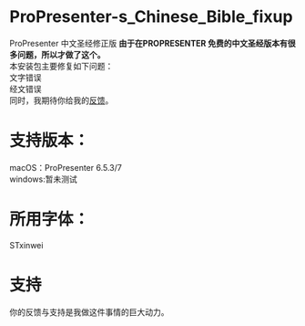 # ProPresenter-s_Chinese_Bible_fixup
ProPresenter 中文圣经修正版
**由于在PROPRESENTER 免费的中文圣经版本有很多问题，所以才做了这个。**  
本安装包主要修复如下问题：  
文字错误  
经文错误  
同时，我期待你给我的[反馈](https://github.com/Jizyjiang/ProPresenter-s_Chinese_Bible_fixup/issues)。

# 支持版本：
macOS：ProPresenter 6.5.3/7  
windows:暂未测试

# 所用字体：
STxinwei

# 支持  
你的反馈与支持是我做这件事情的巨大动力。



